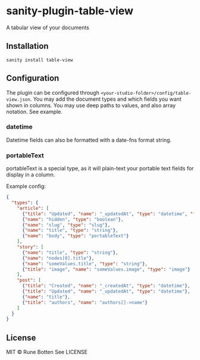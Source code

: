 # sanity-plugin-table-view

A tabular view of your documents

## Installation

```
sanity install table-view
```

## Configuration

The plugin can be configured through `<your-studio-folder>/config/table-view.json`. You may add the document types and which fields you want shown in columns. You may use deep paths to values, and also array notation. See example.

### datetime
Datetime fields can also be formatted with a date-fns format string.

### portableText
portableText is a special type, as it will plain-text your portable text fields for display in a column.

Example config:

```json
{
  "types": {
    "article": [
      {"title": "Updated", "name": "_updatedAt", "type": "datetime", "format": "MMMM"},
      {"name": "hidden", "type": "boolean"},
      {"name": "slug", "type": "slug"},
      {"name": "title", "type": "string"},
      {"name": "body", "type": "portableText"}
    ],
    "story": [
      {"name": "title", "type": "string"},
      {"name": "nodes[0].title"},
      {"name": "someValues.title", "type": "string"},
      {"title": "image", "name": "someValues.image", "type": "image"}
    ],
    "post": [
      {"title": "Created", "name": "_createdAt", "type": "datetime"},
      {"title": "Updated", "name": "_updatedAt", "type": "datetime"},
      {"name": "title"},
      {"title": "authors", "name": "authors[]->name"}
    ]
  }
}
```

## License

MIT © Rune Botten
See LICENSE